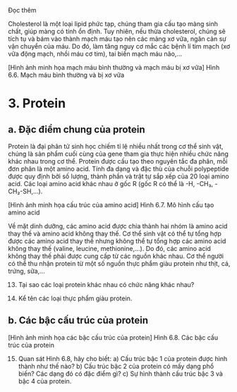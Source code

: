 Đọc thêm

Cholesterol là một loại lipid phức tạp, chúng tham gia cấu tạo màng sinh chất, giúp màng có tính ổn định. Tuy nhiên, nếu thừa cholesterol, chúng sẽ tích tụ và bám vào thành mạch máu tạo nên các mảng xơ vữa, ngăn cản sự vận chuyển của máu. Do đó, làm tăng nguy cơ mắc các bệnh lí tim mạch (xơ vữa động mạch, nhồi máu cơ tim), tai biến mạch máu não,...

[Hình ảnh minh họa mạch máu bình thường và mạch máu bị xơ vữa]
Hình 6.6. Mạch máu bình thường và bị xơ vữa

# 3. Protein

## a. Đặc điểm chung của protein

Protein là đại phân tử sinh học chiếm tỉ lệ nhiều nhất trong cơ thể sinh vật, chúng là sản phẩm cuối cùng của gene tham gia thực hiện nhiều chức năng khác nhau trong cơ thể. Protein được cấu tạo theo nguyên tắc đa phân, mỗi đơn phân là một amino acid. Tính đa dạng và đặc thù của chuỗi polypeptide được quy định bởi số lượng, thành phần và trật tự sắp xếp của 20 loại amino acid. Các loại amino acid khác nhau ở gốc R (gốc R có thể là -H, -CH₃, -CH₂-SH,...).

[Hình ảnh minh họa cấu trúc của amino acid]
Hình 6.7. Mô hình cấu tạo amino acid

Về mặt dinh dưỡng, các amino acid được chia thành hai nhóm là amino acid thay thế và amino acid không thay thế. Cơ thể sinh vật có thể tự tổng hợp được các amino acid thay thế nhưng không thể tự tổng hợp các amino acid không thay thế (valine, leucine, methionine,...). Do đó, các amino acid không thay thế phải được cung cấp từ các nguồn khác nhau. Cơ thể người có thể thu nhận protein từ một số nguồn thực phẩm giàu protein như thịt, cá, trứng, sữa,...

13. Tại sao các loại protein khác nhau có chức năng khác nhau?

14. Kể tên các loại thực phẩm giàu protein.

## b. Các bậc cấu trúc của protein

[Hình ảnh minh họa các bậc cấu trúc của protein]
Hình 6.8. Các bậc cấu trúc của protein

15. Quan sát Hình 6.8, hãy cho biết:
a) Cấu trúc bậc 1 của protein được hình thành như thế nào?
b) Cấu trúc bậc 2 của protein có mấy dạng phổ biến? Các dạng đó có đặc điểm gì?
c) Sự hình thành cấu trúc bậc 3 và bậc 4 của protein.